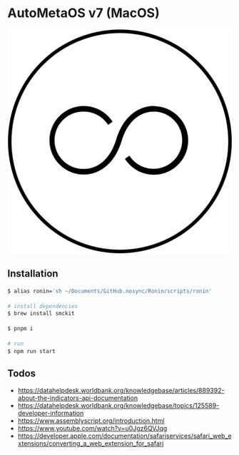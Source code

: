 # AutoMetaOS v7 (MacOS)

![AutoMetaOS](./amos.png)

## Installation

```bash
$ alias ronin='sh ~/Documents/GitHub.nosync/Ronin/scripts/ronin'

# install dependencies
$ brew install smckit

$ pnpm i

# run
$ npm run start
```

## Todos
- https://datahelpdesk.worldbank.org/knowledgebase/articles/889392-about-the-indicators-api-documentation
- https://datahelpdesk.worldbank.org/knowledgebase/topics/125589-developer-information
- https://www.assemblyscript.org/introduction.html
- https://www.youtube.com/watch?v=u0Jgz6QVJqg
- https://developer.apple.com/documentation/safariservices/safari_web_extensions/converting_a_web_extension_for_safari